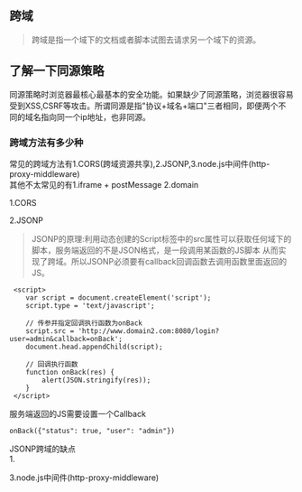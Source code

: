 ## 跨域
> 跨域是指一个域下的文档或者脚本试图去请求另一个域下的资源。  

## 了解一下同源策略  
同源策略时浏览器最核心最基本的安全功能。如果缺少了同源策略，浏览器很容易受到XSS,CSRF等攻击。所谓同源是指"协议+域名+端口"三者相同，即便两个不同的域名指向同一个ip地址，也非同源。

### 跨域方法有多少种  
常见的跨域方法有1.CORS(跨域资源共享),2.JSONP,3.node.js中间件(http-proxy-middleware)  
其他不太常见的有1.iframe + postMessage 2.domain

1.CORS  



2.JSONP  
> JSONP的原理:利用动态创建的Script标签中的src属性可以获取任何域下的脚本，服务端返回的不是JSON格式，是一段调用某函数的JS脚本 从而实现了跨域。所以JSONP必须要有callback回调函数去调用函数里面返回的JS。

```JS
 <script>
    var script = document.createElement('script');
    script.type = 'text/javascript';

    // 传参并指定回调执行函数为onBack
    script.src = 'http://www.domain2.com:8080/login?user=admin&callback=onBack';
    document.head.appendChild(script);

    // 回调执行函数
    function onBack(res) {
        alert(JSON.stringify(res));
    }
 </script>
```

服务端返回的JS需要设置一个Callback
```JS
onBack({"status": true, "user": "admin"})
```

JSONP跨域的缺点  
1.

3.node.js中间件(http-proxy-middleware)




### 

